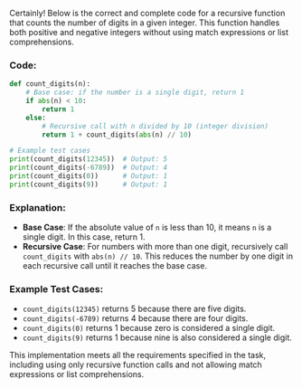 Certainly! Below is the correct and complete code for a recursive function that counts the number of digits in a given integer. This function handles both positive and negative integers without using match expressions or list comprehensions.

### Code:
```py
def count_digits(n):
    # Base case: if the number is a single digit, return 1
    if abs(n) < 10:
        return 1
    else:
        # Recursive call with n divided by 10 (integer division)
        return 1 + count_digits(abs(n) // 10)

# Example test cases
print(count_digits(12345))  # Output: 5
print(count_digits(-6789))  # Output: 4
print(count_digits(0))      # Output: 1
print(count_digits(9))      # Output: 1
```

### Explanation:
- **Base Case**: If the absolute value of `n` is less than 10, it means `n` is a single digit. In this case, return 1.
- **Recursive Case**: For numbers with more than one digit, recursively call `count_digits` with `abs(n) // 10`. This reduces the number by one digit in each recursive call until it reaches the base case.

### Example Test Cases:
- `count_digits(12345)` returns 5 because there are five digits.
- `count_digits(-6789)` returns 4 because there are four digits.
- `count_digits(0)` returns 1 because zero is considered a single digit.
- `count_digits(9)` returns 1 because nine is also considered a single digit.

This implementation meets all the requirements specified in the task, including using only recursive function calls and not allowing match expressions or list comprehensions.